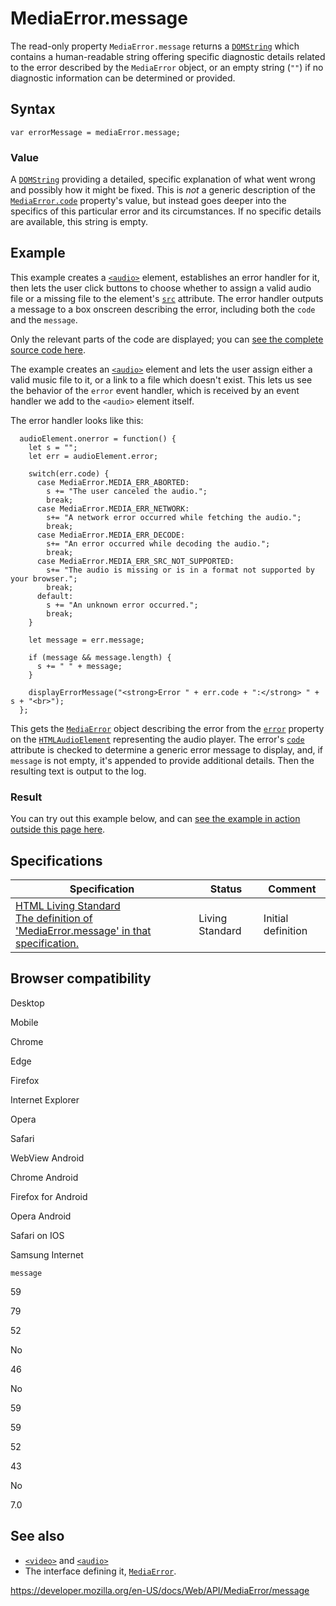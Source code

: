MediaError.message
==================

The read-only property `MediaError.message` returns a [`DOMString`](../domstring) which contains a human-readable string offering specific diagnostic details related to the error described by the `MediaError` object, or an empty string (`""`) if no diagnostic information can be determined or provided.

Syntax
------

    var errorMessage = mediaError.message;

### Value

A [`DOMString`](../domstring) providing a detailed, specific explanation of what went wrong and possibly how it might be fixed. This is *not* a generic description of the [`MediaError.code`](code) property's value, but instead goes deeper into the specifics of this particular error and its circumstances. If no specific details are available, this string is empty.

Example
-------

This example creates a [`<audio>`](https://developer.mozilla.org/en-US/docs/Web/HTML/Element/audio) element, establishes an error handler for it, then lets the user click buttons to choose whether to assign a valid audio file or a missing file to the element's [`src`](https://developer.mozilla.org/en-US/docs/Web/HTML/Element/audio#attr-src) attribute. The error handler outputs a message to a box onscreen describing the error, including both the `code` and the `message`.

Only the relevant parts of the code are displayed; you can [see the complete source code here](https://github.com/mdn/dom-examples/blob/master/media/mediaerror/).

The example creates an [`<audio>`](https://developer.mozilla.org/en-US/docs/Web/HTML/Element/audio) element and lets the user assign either a valid music file to it, or a link to a file which doesn't exist. This lets us see the behavior of the `error` event handler, which is received by an event handler we add to the `<audio>` element itself.

The error handler looks like this:

      audioElement.onerror = function() {
        let s = "";
        let err = audioElement.error;

        switch(err.code) {
          case MediaError.MEDIA_ERR_ABORTED:
            s += "The user canceled the audio.";
            break;
          case MediaError.MEDIA_ERR_NETWORK:
            s+= "A network error occurred while fetching the audio.";
            break;
          case MediaError.MEDIA_ERR_DECODE:
            s+= "An error occurred while decoding the audio.";
            break;
          case MediaError.MEDIA_ERR_SRC_NOT_SUPPORTED:
            s+= "The audio is missing or is in a format not supported by your browser.";
            break;
          default:
            s += "An unknown error occurred.";
            break;
        }

        let message = err.message;

        if (message && message.length) {
          s += " " + message;
        }

        displayErrorMessage("<strong>Error " + err.code + ":</strong> " + s + "<br>");
      };

This gets the [`MediaError`](../mediaerror) object describing the error from the [`error`](../htmlmediaelement/error) property on the [`HTMLAudioElement`](../htmlaudioelement) representing the audio player. The error's [`code`](code) attribute is checked to determine a generic error message to display, and, if `message` is not empty, it's appended to provide additional details. Then the resulting text is output to the log.

### Result

You can try out this example below, and can [see the example in action outside this page here](https://mdn.github.io/dom-examples/media/mediaerror/).

Specifications
--------------

<table><thead><tr class="header"><th>Specification</th><th>Status</th><th>Comment</th></tr></thead><tbody><tr class="odd"><td><a href="https://html.spec.whatwg.org/multipage/embedded-content.html#dom-mediaerror-message">HTML Living Standard<br />
<span class="small">The definition of 'MediaError.message' in that specification.</span></a></td><td><span class="spec-living">Living Standard</span></td><td>Initial definition</td></tr></tbody></table>

Browser compatibility
---------------------

Desktop

Mobile

Chrome

Edge

Firefox

Internet Explorer

Opera

Safari

WebView Android

Chrome Android

Firefox for Android

Opera Android

Safari on IOS

Samsung Internet

`message`

59

79

52

No

46

No

59

59

52

43

No

7.0

See also
--------

-   [`<video>`](https://developer.mozilla.org/en-US/docs/Web/HTML/Element/video) and [`<audio>`](https://developer.mozilla.org/en-US/docs/Web/HTML/Element/audio)
-   The interface defining it, [`MediaError`](../mediaerror).

<a href="https://developer.mozilla.org/en-US/docs/Web/API/MediaError/message" class="_attribution-link">https://developer.mozilla.org/en-US/docs/Web/API/MediaError/message</a>
